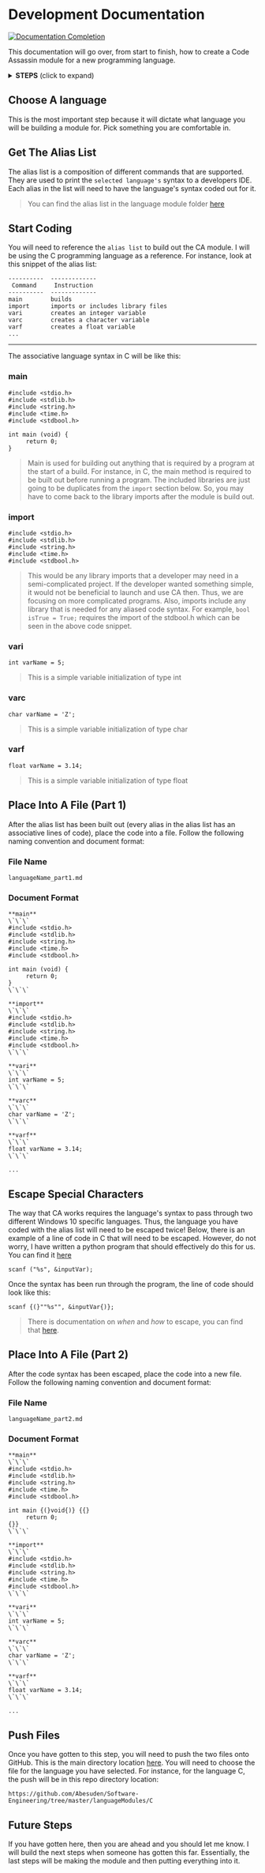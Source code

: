 # Development Documentation

[![Documentation Completion](https://img.shields.io/badge/DocumentationCompletion-75%25-1abc9c.svg)](https://github.com/NLPLOGIX-ORG/miller-revit/graphs/commit-activity)


This documentation will go over, from start to finish, how to create a Code Assassin module for a new programming language.

<details>
<summary><strong>STEPS</strong> (click to expand)</summary>

 1. [Choose A Language](https://github.com/Abesuden/Software-Engineering/blob/master/doc/developmentDocumentation.md#choose-a-language)
 1. [Get The Alias List](https://github.com/Abesuden/Software-Engineering/blob/master/doc/developmentDocumentation.md#get-the-alias-list)
 1. [Start Coding](https://github.com/Abesuden/Software-Engineering/blob/master/doc/developmentDocumentation.md#start-coding)
 1. [Place Into A File (Part 1)](https://github.com/Abesuden/Software-Engineering/blob/master/doc/developmentDocumentation.md#place-into-a-file-part-1)
 1. [Escape Special Characters](https://github.com/Abesuden/Software-Engineering/blob/master/doc/developmentDocumentation.md#escape-special-characters)
 1. [Place Into A File (Part 2)](https://github.com/Abesuden/Software-Engineering/blob/master/doc/developmentDocumentation.md#place-into-a-file-part-2)
 1. [Push Files](https://github.com/Abesuden/Software-Engineering/blob/master/doc/developmentDocumentation.md#push-files)
 1. [Future Steps](https://github.com/Abesuden/Software-Engineering/blob/master/doc/developmentDocumentation.md#future-steps)


</details>

## Choose A language

This is the most important step because it will dictate what language you will be building a module for. Pick something you are comfortable in.

## Get The Alias List

The alias list is a composition of different commands that are supported. They are used to print the `selected language's` syntax to a developers IDE. Each alias in the list will need to have the language's syntax coded out for it.

> You can find the alias list in the language module folder [here](https://github.com/Abesuden/Software-Engineering/blob/master/languageModules/AliasList.md)

## Start Coding

You will need to reference the `alias list` to build out the CA module. I will be using the C programming language as a reference. For instance, look at this snippet of the alias list:

```
----------	-------------
 Command	 Instruction
----------	-------------
main		builds 
import		imports or includes library files
vari		creates an integer variable
varc		creates a character variable
varf		creates a float variable
...
```
---

The associative language syntax in C will be like this:

### main
```
#include <stdio.h>
#include <stdlib.h>
#include <string.h>
#include <time.h>
#include <stdbool.h>

int main (void) {
     return 0;
}
```
> Main is used for building out anything that is required by a program at the start of a build. For instance, in C, the main method is required to be built out before running a program. The included libraries are just going to be duplicates from the `import` section below. So, you may have to come back to the library imports after the module is build out.

### import
```
#include <stdio.h>
#include <stdlib.h>
#include <string.h>
#include <time.h>
#include <stdbool.h>
```
> This would be any library imports that a developer may need in a semi-complicated project. If the developer wanted something simple, it would not be beneficial to launch and use CA then. Thus, we are focusing on more complicated programs. Also, imports include any library that is needed for any aliased code syntax. For example, `bool isTrue = True;` requires the import of the stdbool.h which can be seen in the above code snippet.
 
### vari
```
int varName = 5;
```
> This is a simple variable initialization of type int
 
### varc
```
char varName = 'Z';
```
> This is a simple variable initialization of type char
 
### varf
```
float varName = 3.14;
```
> This is a simple variable initialization of type float

## Place Into A File (Part 1)

After the alias list has been built out (every alias in the alias list has an associative lines of code), place the code into a file. Follow the following naming convention and document format:

### File Name 

```
languageName_part1.md
```

### Document Format

```
**main**
\`\`\`
#include <stdio.h>
#include <stdlib.h>
#include <string.h>
#include <time.h>
#include <stdbool.h>

int main (void) {
     return 0;
}
\`\`\`

**import**
\`\`\`
#include <stdio.h>
#include <stdlib.h>
#include <string.h>
#include <time.h>
#include <stdbool.h>
\`\`\`

**vari**
\`\`\`
int varName = 5;
\`\`\`

**varc**
\`\`\`
char varName = 'Z';
\`\`\`

**varf**
\`\`\`
float varName = 3.14;
\`\`\`

...
```

## Escape Special Characters

The way that CA works requires the language's syntax to pass through two different Windows 10 specific languages. Thus, the language you have coded with the alias list will need to be escaped twice! Below, there is an example of a line of code in C that will need to be escaped. However, do not worry, I have written a python program that should effectively do this for us. You can find it [here](https://github.com/Abesuden/Software-Engineering/tree/master/developerSupportSrc)

```
scanf ("%s", &inputVar);
```

Once the syntax has been run through the program, the line of code should look like this:

```
scanf {(}""%s"", &inputVar{)};
```

> There is documentation on *when* and *how* to escape, you can find that [here](https://github.com/Abesuden/Software-Engineering/blob/master/doc/escapeGuide.md).

## Place Into A File (Part 2)

After the code syntax has been escaped, place the code into a new file. Follow the following naming convention and document format:

### File Name 

```
languageName_part2.md
```

### Document Format

```
**main**
\`\`\`
#include <stdio.h>
#include <stdlib.h>
#include <string.h>
#include <time.h>
#include <stdbool.h>

int main {(}void{)} {{}
     return 0;
{}}
\`\`\`

**import**
\`\`\`
#include <stdio.h>
#include <stdlib.h>
#include <string.h>
#include <time.h>
#include <stdbool.h>
\`\`\`

**vari**
\`\`\`
int varName = 5;
\`\`\`

**varc**
\`\`\`
char varName = 'Z';
\`\`\`

**varf**
\`\`\`
float varName = 3.14;
\`\`\`

...
```

## Push Files

Once you have gotten to this step, you will need to push the two files onto GitHub. This is the main directory location [here](https://github.com/Abesuden/Software-Engineering/tree/master/languageModules). You will need to choose the file for the language you have selected. For instance, for the language C, the push will be in this repo directory location:

```
https://github.com/Abesuden/Software-Engineering/tree/master/languageModules/C
```

## Future Steps

If you have gotten here, then you are ahead and you should let me know. I will build the next steps when someone has gotten this far. Essentially, the last steps will be making the module and then putting everything into it.
